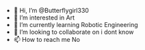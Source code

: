 - 👋 Hi, I’m @Butterflygirl330
- 👀 I’m interested in Art
- 🌱 I’m currently learning Robotic Engineering
- 💞️ I’m looking to collaborate on i dont know
- 📫 How to reach me No
<!---
Butterflygirl330/Butterflygirl330 is a ✨ special ✨ repository because its `README.md` (this file) appears on your GitHub profile.
You can click the Preview link to take a look at your changes.
--->
